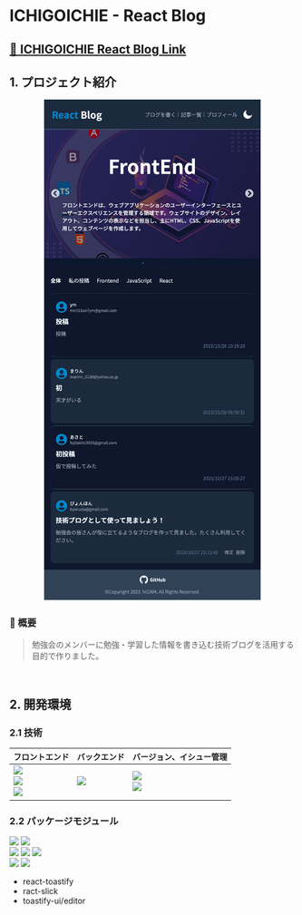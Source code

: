 # ICHIGOICHIE - React Blog 
## [🔗 ICHIGOICHIE React Blog Link](https://ichigoichie-83333.web.app/)

## 1. プロジェクト紹介


<center>

![Alt text](image.png)

</center>

### 📌 概要
> 勉強会のメンバーに勉強・学習した情報を書き込む技術ブログを活用する目的で作りました。


<br/>

## 2. 開発環境

### 2.1 技術

| フロントエンド | バックエンド | バージョン、イシュー管理 |           
| --- | --- | --- |
| <img src="https://img.shields.io/badge/React-61DAFB?style=for-the-badge&logo=React&logoColor=white"><br> <img src="https://img.shields.io/badge/Tailwind CSS-06B6D4?style=for-the-badge&logo=Tailwind CSS&logoColor=white"><br/><img src="https://img.shields.io/badge/Typescript-3178C6?style=for-the-badge&logo=typescript&logoColor=white">| <img src="https://img.shields.io/badge/Firebase-FFCA28?style=for-the-badge&logo=Firebase&logoColor=white">| <img src="https://img.shields.io/badge/Git-F05032?style=for-the-badge&logo=Git&logoColor=white"><br/><img src="https://img.shields.io/badge/GitHub-181717?style=for-the-badge&logo=GitHub&logoColor=white"> |

### 2.2 パッケージモジュール

<img src="https://img.shields.io/badge/Yarn-2C8EBB?style=for-the-badge&logo=Yarn&logoColor=white"> <img src="https://img.shields.io/badge/Vite-646CFF?style=for-the-badge&logo=Vite&logoColor=white"><br/><img src="https://img.shields.io/badge/ESLint-4B32C3?style=for-the-badge&logo=ESLint&logoColor=white"> <img src="https://img.shields.io/badge/Prettier-F7B93E?style=for-the-badge&logo=Prettier&logoColor=white">  <img src="https://img.shields.io/badge/React Router Dom-CA4245?style=for-the-badge&logo=React Router&logoColor=white"><br/><img src="https://img.shields.io/badge/.ENV-ECD53F?style=for-the-badge&logo=.ENV&logoColor=white"> <img src="https://img.shields.io/badge/react_hook_form-EC5990?style=for-the-badge&logo=reacthookform&logoColor=white"> 
- react-toastify
- ract-slick
- toastify-ui/editor